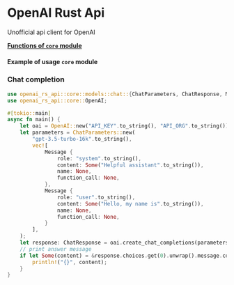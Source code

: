 # OpenAI Rust Api
Unofficial api client for OpenAI

**[Functions of `core` module](https://github.com/hikionori/openai-rs-api/blob/dev/core.md)**

#### Example of usage `core` module

### Chat completion
```rust
use openai_rs_api::core::models::chat::{ChatParameters, ChatResponse, Message};
use openai_rs_api::core::OpenAI;

#[tokio::main]
async fn main() {
    let oai = OpenAI::new("API_KEY".to_string(), "API_ORG".to_string());
    let parameters = ChatParameters::new(
        "gpt-3.5-turbo-16k".to_string(),
        vec![
            Message {
                role: "system".to_string(),
                content: Some("Helpful assistant".to_string()),
                name: None,
                function_call: None,
            },
            Message {
                role: "user".to_string(),
                content: Some("Hello, my name is".to_string()),
                name: None,
                function_call: None,
            }
        ],
    );
    let response: ChatResponse = oai.create_chat_completions(parameters).await.unwrap();
    // print answer message
    if let Some(content) = &response.choices.get(0).unwrap().message.content {
        println!("{}", content);
    }
}
```